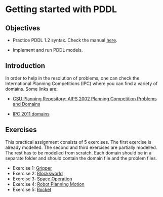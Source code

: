 # Getting started with PDDL

## Objectives

* Practice PDDL 1.2 syntax. Check the manual [here](https://homepages.inf.ed.ac.uk/mfourman/tools/propplan/pddl.pdf).

* Implement and run PDDL models.

## Introduction

In order to help in the resolution of problems, one can check the International Planning Competitions (IPC) where you can find a variety of domains. Some links are:

* [CSU Planning Repository: AIPS 2002 Planning Competition Problems and Domains](http://www.cs.colostate.edu/meps/repository/aips2002.html)

* [IPC 2011 domains](http://www.plg.inf.uc3m.es/ipc2011-deterministic/Domains)


## Exercises 
This practical assignment consists of 5 exercises. The first exercise is already modelled. The second and third exercises are partially modelled. The rest has to be modelled from scratch. Each domain should be in a separate folder and should contain the domain file and the problem files. 
 -  Exercise 1: [Gripper](Gripper.md)
 -  Exercise 2: [Blocksworld](Blocksworld.md)
 -  Exercise 3: [Space Operation](SpaceOperation.md)
 -  Exercise 4: [Robot Planning Motion](RobotMotion.md)
 -  Exercise 5: [Rocket](Rocket.md)
